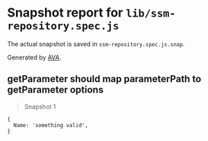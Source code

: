 # Snapshot report for `lib/ssm-repository.spec.js`

The actual snapshot is saved in `ssm-repository.spec.js.snap`.

Generated by [AVA](https://avajs.dev).

## getParameter should map parameterPath to getParameter options

> Snapshot 1

    {
      Name: 'something valid',
    }
